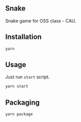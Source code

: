 ## Snake

Snake game for OSS class - CAU.

## Installation

```bash
yarn
```

## Usage

Just run `start` script.

```bash
yarn start
```

## Packaging

```bash
yarn package
```
